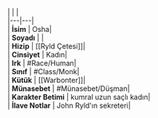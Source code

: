 |  |  |<br>|---|---|<br>| **İsim** | Osha|<br>| **Soyadı** | |<br>| **Hizip** | [[Ryld Çetesi]]|<br>| **Cinsiyet** | Kadın|<br>| **Irk** | #Race/Human|<br>| **Sınıf** | #Class/Monk|<br>| **Kütük** | [[Warbonter]]|<br>| **Münasebet** | #Münasebet/Düşman|<br>| **Karakter Betimi** | kumral uzun saçlı kadın|<br>| **İlave Notlar** | John Ryld'ın sekreteri|<br>